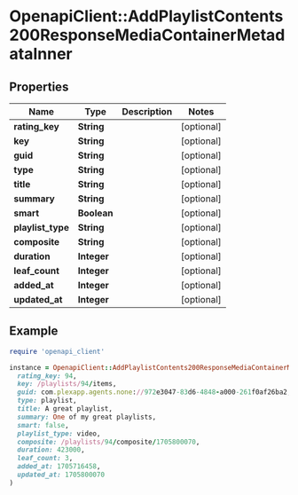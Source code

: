 # OpenapiClient::AddPlaylistContents200ResponseMediaContainerMetadataInner

## Properties

| Name | Type | Description | Notes |
| ---- | ---- | ----------- | ----- |
| **rating_key** | **String** |  | [optional] |
| **key** | **String** |  | [optional] |
| **guid** | **String** |  | [optional] |
| **type** | **String** |  | [optional] |
| **title** | **String** |  | [optional] |
| **summary** | **String** |  | [optional] |
| **smart** | **Boolean** |  | [optional] |
| **playlist_type** | **String** |  | [optional] |
| **composite** | **String** |  | [optional] |
| **duration** | **Integer** |  | [optional] |
| **leaf_count** | **Integer** |  | [optional] |
| **added_at** | **Integer** |  | [optional] |
| **updated_at** | **Integer** |  | [optional] |

## Example

```ruby
require 'openapi_client'

instance = OpenapiClient::AddPlaylistContents200ResponseMediaContainerMetadataInner.new(
  rating_key: 94,
  key: /playlists/94/items,
  guid: com.plexapp.agents.none://972e3047-83d6-4848-a000-261f0af26ba2,
  type: playlist,
  title: A great playlist,
  summary: One of my great playlists,
  smart: false,
  playlist_type: video,
  composite: /playlists/94/composite/1705800070,
  duration: 423000,
  leaf_count: 3,
  added_at: 1705716458,
  updated_at: 1705800070
)
```

